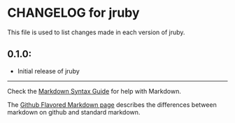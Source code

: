 # CHANGELOG for jruby

This file is used to list changes made in each version of jruby.

## 0.1.0:

* Initial release of jruby

- - - 
Check the [Markdown Syntax Guide](http://daringfireball.net/projects/markdown/syntax) for help with Markdown.

The [Github Flavored Markdown page](http://github.github.com/github-flavored-markdown/) describes the differences between markdown on github and standard markdown.
